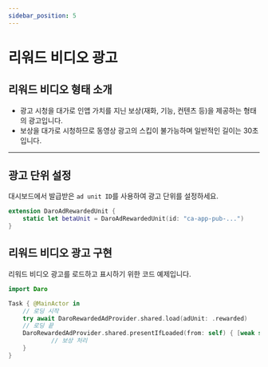 ```yaml
---
sidebar_position: 5
---
```


# 리워드 비디오 광고

## 리워드 비디오 형태 소개

- 광고 시청을 대가로 인앱 가치를 지닌 보상(재화, 기능, 컨텐츠 등)을 제공하는 형태의 광고입니다.
- 보상을 대가로 시청하므로 동영상 광고의 스킵이 불가능하며 일반적인 길이는 30초입니다.

---

## 광고 단위 설정

대시보드에서 발급받은 `ad unit ID`를 사용하여 광고 단위를 설정하세요.

```swift
extension DaroAdRewardedUnit {
    static let betaUnit = DaroAdRewardedUnit(id: "ca-app-pub-...")
}
```

## 리워드 비디오 광고 구현

리워드 비디오 광고를 로드하고 표시하기 위한 코드 예제입니다.

```swift
import Daro

Task { @MainActor in
    // 로딩 시작
    try await DaroRewardedAdProvider.shared.load(adUnit: .rewarded)
    // 로딩 끝
    DaroRewardedAdProvider.shared.presentIfLoaded(from: self) { [weak self] in
		    // 보상 처리
    }
}
```
